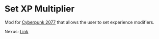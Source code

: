 # Set XP Multiplier

Mod for [Cyberpunk 2077] that allows the user to set experience modifiers.

Nexus: [Link](https://www.nexusmods.com/cyberpunk2077/mods/4612)

[Cyberpunk 2077]: https://www.cyberpunk.net/